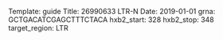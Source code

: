 Template: guide
Title: 26990633 LTR-N
Date: 2019-01-01
grna: GCTGACATCGAGCTTTCTACA
hxb2_start: 328
hxb2_stop: 348
target_region: LTR
